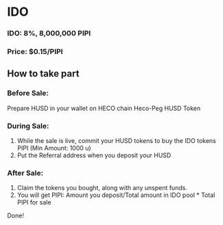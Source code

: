 # IDO

### IDO: 8%, 8,000,000 PIPI

### Price: $0.15/PIPI 

## How to take part 

### Before Sale: 

Prepare HUSD in your wallet on HECO chain Heco-Peg HUSD Token

### During Sale: 

1. While the sale is live, commit your HUSD tokens to buy the IDO tokens PIPI \(Min Amount: 1000 u\) 
2. Put the Referral address when you deposit your HUSD 

### After Sale: 

1. Claim the tokens you bought, along with any unspent funds. 
2. You will get PIPI: Amount you deposit/Total amount in IDO pool \* Total PIPI for sale 

Done!

